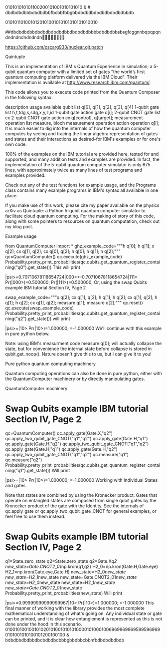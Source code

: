 010101010101100200101001010101010
& # dbdbdbdbbbdbdbdbbfbcbbfbbgbbdbdbdbdbdbdbdbdbdbbdb

0101011010010120101001010101010101010010

##dbdbdbdbbdbdbdbdbdbdbbdbdbdbdbbbbdbdbdbbsbsgfcggnnbqpqpqndndndndndndndn📡🎵🎩🎶🎼🎤🐼📀

https://github.com/oscarg933/nuclear.git.patch

Quintuple

This is an implementation of IBM's Quantum Experience in simulation; a 5-qubit quantum computer with a limited set of gates "the world’s first quantum computing platform delivered via the IBM Cloud". Their implementation is available at http://www.research.ibm.com/quantum/.

This code allows you to execute code printed from the Quantum Composer in the following syntax:

description	usage
available qubit list	q[0], q[1], q[2], q[3], q[4]
1-qubit gate list	h,t,tdg,s,sdg,x,y,z,id
1-qubit gate action	gate q[i];
2-qubit CNOT gate list	cx
2-qubit CNOT gate action	cx q[control], q[target];
measurement operation list	measure, bloch
measurement operation action	operation q[i];
It is much easier to dig into the internals of how the quantum computer computes by seeing and tracing the linear algebra representation of gates and states and their interactions as desired–for IBM's examples or for one's own code.

100% of the examples on the IBM tutorial are provided here, tested for and supported, and many addition tests and examples are provided. In fact, the implementation of the 5-qubit quantum computer simulator is only 675 lines, with approximately twice as many lines of test programs and examples provided.

Check out any of the test functions for example usage, and the Programs class contains many example programs in IBM's syntax all available in one place.

If you make use of this work, please cite my paper available on the physics arXiv as Quintuple: a Python 5-qubit quantum computer simulator to facilitate cloud quantum computing. For the making of story of this code, along with some pointers to resources on quantum computation, check out my blog post.

Example usage

from QuantumComputer import *
ghz_example_code="""h q[0];
		h q[1];
		x q[2];
		cx q[1], q[2];
		cx q[0], q[2];
		h q[0];
		h q[1];
		h q[2];"""
qc=QuantumComputer()
qc.execute(ghz_example_code)
Probability.pretty_print_probabilities(qc.qubits.get_quantum_register_containing("q0").get_state())
This will print

|psi>=0.70710678118654724|000>+-0.70710678118654724|111>
Pr(|000>)=0.500000; Pr(|111>)=0.500000; 
Or, using the swap Qubits example IBM tutorial Section IV, Page 2

swap_example_code="""x q[2];
		cx q[1], q[2];
		h q[1];
		h q[2];
		cx q[1], q[2];
		h q[1];
		h q[2];
		cx q[1], q[2];
		measure q[1];
		measure q[2];"""
qc.reset()
qc.execute(swap_example_code)
Probability.pretty_print_probabilities(qc.qubits.get_quantum_register_containing("q2").get_state())
will print

|psi>=|10>
Pr(|10>)=1.000000; 
<state>=-1.000000
We'll continue with this example in pure python below.

Note: using IBM's measurment code measure q[0]; will actually collapse the state, but for convenience the internal state before collapse is stored in qubit.get_noop(). Nature doesn't give this to us, but I can give it to you!

Pure python quantum computing machinery

Quantum computing operations can also be done in pure python, either with the QuantumComputer machinery or by directly manipulating gates.

QuantumComputer machinery

# Swap Qubits example IBM tutorial Section IV, Page 2
qc=QuantumComputer()
qc.apply_gate(Gate.X,"q2")
qc.apply_two_qubit_gate_CNOT("q1","q2")
qc.apply_gate(Gate.H,"q1")
qc.apply_gate(Gate.H,"q2")
qc.apply_two_qubit_gate_CNOT("q1","q2")
qc.apply_gate(Gate.H,"q1")
qc.apply_gate(Gate.H,"q2")
qc.apply_two_qubit_gate_CNOT("q1","q2")
qc.measure("q1")
qc.measure("q2")
Probability.pretty_print_probabilities(qc.qubits.get_quantum_register_containing("q1").get_state())
Will print

|psi>=|10>
Pr(|10>)=1.000000; 
<state>=-1.000000
Working with Individual States and gates

Note that states are combined by using the Kronecker product. Gates that operate on entangled states are composed from single qubit gates by the Kronecker product of the gate with the Identity. See the internals of qc.apply_gate or qc.apply_two_qubit_gate_CNOT for general examples, or feel free to use them instead.

# Swap Qubits example IBM tutorial Section IV, Page 2
q1=State.zero_state
q2=State.zero_state
q2=Gate.X*q2
new_state=Gate.CNOT2_01*np.kron(q1,q2)
H2_0=np.kron(Gate.H,Gate.eye)
H2_1=np.kron(Gate.eye,Gate.H)
new_state=H2_0*new_state
new_state=H2_1*new_state
new_state=Gate.CNOT2_01*new_state
new_state=H2_0*new_state
new_state=H2_1*new_state
new_state=Gate.CNOT2_01*new_state
Probability.pretty_print_probabilities(new_state)
Will print

|psi>=0.99999999999999967|10>
Pr(|10>)=1.000000;
<state>=-1.000000
This final manner of working with the library provides the most complete mathematical understanding of what's going on. Any individual state or gate can be printed, and it is clear how entanglement is represented as this is not done under the hood in this scenario.
010010100100101020101001010101000010100010069699699695995969690101001010100101200100100
& bdbdbbdbdbbdbdbdbdbdbbbgbbdbbcbbnfbdbdbdbdbdb
